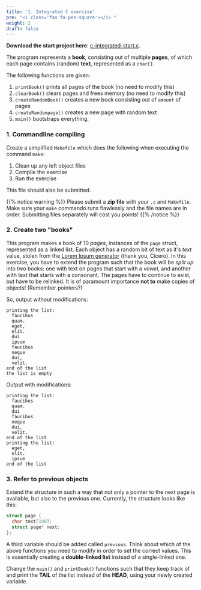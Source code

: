 ```yaml
---
title: '1. Integrated C exercise'
pre: "<i class='fas fa-pen-square'></i> "
weight: 2
draft: false
---
```


**Download the start project here**: [c-integrated-start.c](/exercises/c-integrated-start.c).

The program represents a **book**, consisting out of multiple **pages**, of which each page contains (random) **text**, represented as a `char[]`.

The following functions are given:

1. `printBook()` prints all pages of the book (no need to modify this)
2. `clearBook()` clears pages and frees memory (no need to modify this)
3. `createRandomBook()` creates a new book consisting out of `amount` of pages
4. `createRandompage()` creates a new page with random text
5. `main()` bootstraps everything. 

### 1. Commandline compiling

Create a simplified `Makefile` which does the following when executing the command `make`:

1. Clean up any left object files
2. Compile the exercise
3. Run the exercise

This file should also be submitted. 

{{% notice warning %}}
Please submit a **zip file** with your `.c` and `Makefile`. Make sure your `make` commando runs flawlessly and the file names are in order. Submitting files separately will cost you points!
{{% /notice %}}

### 2. Create two "books"

This program makes a book of 10 _pages_, instances of the `page` struct, represented as a linked list. Each object has a random bit of text as it's _text_ value, stolen from the [Lorem Ipsum generator](https://lipsum.com/) (thank you, Cicero). In this exercise, you have to extend the program such that the book will be _split up_ into two books: one with text on pages that start with a _vowel_, and another with text that starts with a consonant. The pages have to continue to exist, but have to be relinked. It is of paramount importance **not to** make copies of objects! (Remember pointers?)

So, output without modifications:

```text
printing the list:
  faucibus
  quam.
  eget,
  elit.
  dui
  ipsum
  faucibus
  neque
  dui,
  velit.
end of the list
the list is empty
```

Output with modifications:

```text
printing the list:
  faucibus
  quam.
  dui
  faucibus
  neque
  dui,
  velit.
end of the list
printing the list:
  eget,
  elit.
  ipsum
end of the list
```

### 3. Refer to previous objects

Extend the structure in such a way that not only a pointer to the next page is available, but also to the previous one. Currently, the structure looks like this:

```C
struct page {
  char text[100];
  struct page* next;
};
```

A third variable should be added called `previous`. Think about which of the above functions you need to modify in order to set the correct values. This is essentially creating a **double-linked list** instead of a single-linked one. 

Change the `main()` and `printBook()` functions such that they keep track of and print the **TAIL** of the list instead of the **HEAD**, using your newly created variable. 
